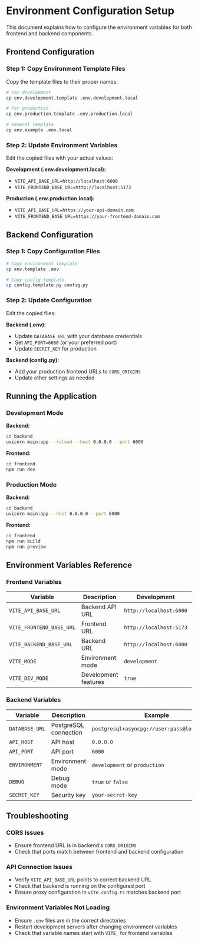 # Environment Configuration Setup

This document explains how to configure the environment variables for both frontend and backend components.

## Frontend Configuration

### Step 1: Copy Environment Template Files

Copy the template files to their proper names:

```bash
# For development
cp env.development.template .env.development.local

# For production  
cp env.production.template .env.production.local

# General template
cp env.example .env.local
```

### Step 2: Update Environment Variables

Edit the copied files with your actual values:

**Development (.env.development.local):**
- `VITE_API_BASE_URL=http://localhost:6000`
- `VITE_FRONTEND_BASE_URL=http://localhost:5173`

**Production (.env.production.local):**
- `VITE_API_BASE_URL=https://your-api-domain.com`
- `VITE_FRONTEND_BASE_URL=https://your-frontend-domain.com`

## Backend Configuration

### Step 1: Copy Configuration Files

```bash
# Copy environment template
cp env.template .env

# Copy config template
cp config.template.py config.py
```

### Step 2: Update Configuration

Edit the copied files:

**Backend (.env):**
- Update `DATABASE_URL` with your database credentials
- Set `API_PORT=6000` (or your preferred port)
- Update `SECRET_KEY` for production

**Backend (config.py):**
- Add your production frontend URLs to `CORS_ORIGINS`
- Update other settings as needed

## Running the Application

### Development Mode

**Backend:**
```bash
cd backend
uvicorn main:app --reload --host 0.0.0.0 --port 6000
```

**Frontend:**
```bash
cd frontend
npm run dev
```

### Production Mode

**Backend:**
```bash
cd backend
uvicorn main:app --host 0.0.0.0 --port 6000
```

**Frontend:**
```bash
cd frontend
npm run build
npm run preview
```

## Environment Variables Reference

### Frontend Variables

| Variable | Description | Development | Production |
|----------|-------------|-------------|------------|
| `VITE_API_BASE_URL` | Backend API URL | `http://localhost:6000` | `https://api.yourdomain.com` |
| `VITE_FRONTEND_BASE_URL` | Frontend URL | `http://localhost:5173` | `https://yourdomain.com` |
| `VITE_BACKEND_BASE_URL` | Backend URL | `http://localhost:6000` | `https://api.yourdomain.com` |
| `VITE_MODE` | Environment mode | `development` | `production` |
| `VITE_DEV_MODE` | Development features | `true` | `false` |

### Backend Variables

| Variable | Description | Example |
|----------|-------------|---------|
| `DATABASE_URL` | PostgreSQL connection | `postgresql+asyncpg://user:pass@localhost/db` |
| `API_HOST` | API host | `0.0.0.0` |
| `API_PORT` | API port | `6000` |
| `ENVIRONMENT` | Environment mode | `development` or `production` |
| `DEBUG` | Debug mode | `true` or `false` |
| `SECRET_KEY` | Security key | `your-secret-key` |

## Troubleshooting

### CORS Issues
- Ensure frontend URL is in backend's `CORS_ORIGINS`
- Check that ports match between frontend and backend configuration

### API Connection Issues
- Verify `VITE_API_BASE_URL` points to correct backend URL
- Check that backend is running on the configured port
- Ensure proxy configuration in `vite.config.ts` matches backend port

### Environment Variables Not Loading
- Ensure `.env` files are in the correct directories
- Restart development servers after changing environment variables
- Check that variable names start with `VITE_` for frontend variables
